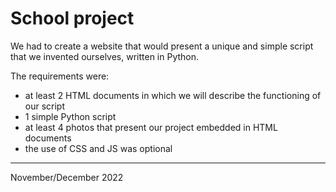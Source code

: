 <h1>School project</h1>
<p>We had to create a website that would present a unique and simple script that we invented ourselves, written in Python.</p>
<p>The requirements were:</p>
<ul>
    <li>at least 2 HTML documents in which we will describe the functioning of our script</li>
    <li>1 simple Python script</li>
    <li>at least 4 photos that present our project embedded in HTML documents</li>
    <li>the use of CSS and JS was optional</li>
</ul>
<hr>
<p>November/December 2022</p>
